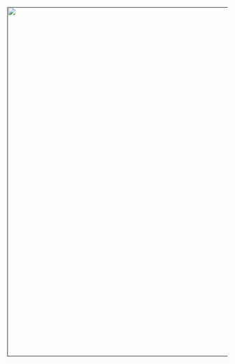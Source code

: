 #
<h1>
<p align="center">
      <br>
    <br><a href=""><img src="https://user-images.githubusercontent.com/71953229/104888472-66a10e80-5932-11eb-8f9e-8f310044f079.png" style="height: 800; widht: 800; "></a>
</p>
</h1>
